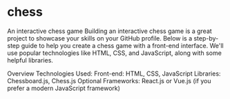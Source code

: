 # chess
An interactive chess game
Building an interactive chess game is a great project to showcase your skills on your GitHub profile. Below is a step-by-step guide to help you create a chess game with a front-end interface. We'll use popular technologies like HTML, CSS, and JavaScript, along with some helpful libraries.

Overview
Technologies Used:
Front-end: HTML, CSS, JavaScript
Libraries: Chessboard.js, Chess.js
Optional Frameworks: React.js or Vue.js (if you prefer a modern JavaScript framework)
